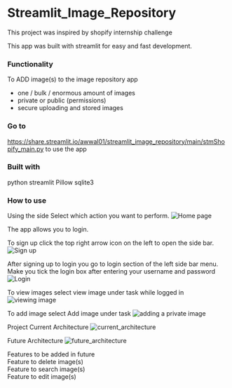 # Streamlit_Image_Repository
This project was inspired by shopify internship challenge

This app was built with streamlit for easy and fast development.

### Functionality
To ADD image(s) to the image repository app
- one / bulk / enormous amount of images
- private or public (permissions)
- secure uploading and stored images
### Go to  
https://share.streamlit.io/awwal01/streamlit_image_repository/main/stmShopify_main.py to use the app

### Built with
python
streamlit
Pillow
sqlite3

### How to use

Using the side Select which action you want to perform.
![Home page](https://user-images.githubusercontent.com/53828785/150244292-5259c212-05a6-4405-b47b-6caeefdf5ef3.JPG)

The app allows you to login.

To sign up click the top right arrow icon on the left to open the side bar.
![Sign up](https://user-images.githubusercontent.com/53828785/150244373-07957f9b-14c2-4482-b7f2-3fc368f5fb54.JPG)

After signing up to login you go to login section of the left side bar menu. Make you tick the login box after entering your username and password
![Login](https://user-images.githubusercontent.com/53828785/150244514-4d6e88ed-1b72-43f2-bffa-096480c8d528.JPG)

To view images select view image under task while logged in
![viewing image](https://user-images.githubusercontent.com/53828785/150244584-2cc005af-3e72-418e-a358-af0bacfa9024.JPG)

To add image select Add image under task
![adding a private image](https://user-images.githubusercontent.com/53828785/150244696-47758543-8922-4fe3-832a-ff29657e5117.JPG)

Project Current Architecture
![current_architecture](https://user-images.githubusercontent.com/53828785/150245339-ab8f6d6a-99cc-4243-bb0c-38a03b7f66f5.png)

Future Architecture
![future_architecture](https://user-images.githubusercontent.com/53828785/150245416-7abe8684-8ec6-45a1-a843-d53f4c6e5552.png)

Features to be added in future  
Feature to delete image(s)  
Feature to search image(s)  
Feature to edit image(s)  
